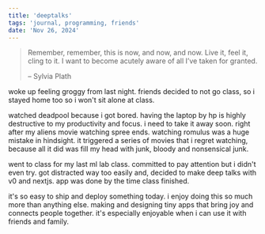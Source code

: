 ```yaml
---
title: 'deeptalks'
tags: 'journal, programming, friends'
date: 'Nov 26, 2024'
---
```


> Remember, remember, this is now, and now, and now. Live it, feel it, cling to it. I want to become acutely aware of all I’ve taken for granted.
>
> – Sylvia Plath

woke up feeling groggy from last night. friends decided to not go class, so i stayed home too so i won't sit alone at class.

watched deadpool because i got bored. having the laptop by hp is highly destructive to my productivity and focus. i need to take it away soon. right after my aliens movie watching spree ends. watching romulus was a huge mistake in hindsight. it triggered a series of movies that i regret watching, because all it did was fill my head with junk, bloody and nonsensical junk.

went to class for my last ml lab class. committed to pay attention but i didn't even try. got distracted way too easily and, decided to make deep talks with v0 and nextjs. app was done by the time class finished.

it's so easy to ship and deploy something today. i enjoy doing this so much more than anything else. making and designing tiny apps that bring joy and connects people together. it's especially enjoyable when i can use it with friends and family.
